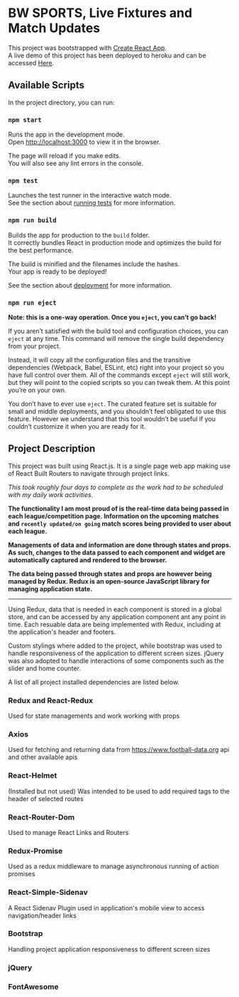 # BW SPORTS, Live Fixtures and Match Updates

This project was bootstrapped with [Create React App](https://github.com/facebook/create-react-app). <br>
A live demo of this project has been deployed to heroku and can be accessed [Here](https://bw-sports.herokuapp.com).

## Available Scripts

In the project directory, you can run:

### `npm start`

Runs the app in the development mode.<br>
Open [http://localhost:3000](http://localhost:3000) to view it in the browser.

The page will reload if you make edits.<br>
You will also see any lint errors in the console.

### `npm test`

Launches the test runner in the interactive watch mode.<br>
See the section about [running tests](https://facebook.github.io/create-react-app/docs/running-tests) for more information.

### `npm run build`

Builds the app for production to the `build` folder.<br>
It correctly bundles React in production mode and optimizes the build for the best performance.

The build is minified and the filenames include the hashes.<br>
Your app is ready to be deployed!

See the section about [deployment](https://facebook.github.io/create-react-app/docs/deployment) for more information.

### `npm run eject`

**Note: this is a one-way operation. Once you `eject`, you can’t go back!**

If you aren’t satisfied with the build tool and configuration choices, you can `eject` at any time. This command will remove the single build dependency from your project.

Instead, it will copy all the configuration files and the transitive dependencies (Webpack, Babel, ESLint, etc) right into your project so you have full control over them. All of the commands except `eject` will still work, but they will point to the copied scripts so you can tweak them. At this point you’re on your own.

You don’t have to ever use `eject`. The curated feature set is suitable for small and middle deployments, and you shouldn’t feel obligated to use this feature. However we understand that this tool wouldn’t be useful if you couldn’t customize it when you are ready for it.

## Project Description

This project was built using React.js. It is a single page web app making use of React Built Routers to navigate through project links.

*This took roughly four days to complete as the work had to be scheduled with my daily work activities.*

**The functionality I am most proud of is the real-time data being passed in each league/competition page. Information on the upcoming matches and `recently updated/on going` match scores being provided to user about each league.**

**Managements of data and information are done through states and props. As such, changes to the data passed to each component and widget are automatically captured and rendered to the browser.** 

**The data being passed through states and props are however being managed by Redux. Redux is an open-source JavaScript library for managing application state.** 

<hr>

Using Redux, data that is needed in each component is stored in a global store, and can be accessed by any application component ant any point in time.
Each resuable data are being implemented with Redux, including at the application's header and footers.

Custom stylings where added to the project, while bootstrap was used to handle responsiveness of the application to different screen sizes.
jQuery was also adopted to handle interactions of some components such as the slider and home counter.

A list of all project installed dependencies are listed below.

### Redux and React-Redux
Used for state managements and work working with props

### Axios
Used for fetching and returning data from https://www.football-data.org api and other available apis

### React-Helmet
(Installed but not used) Was intended to be used to add required tags to the header of selected routes

### React-Router-Dom
Used to manage React Links and Routers

### Redux-Promise
Used as a redux middleware to manage asynchronous running of action promises

### React-Simple-Sidenav
A React Sidenav Plugin used in application's mobile view to access navigation/header links

### Bootstrap
Handling project application responsiveness to different screen sizes

### jQuery

### FontAwesome
